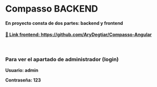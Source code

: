 <h1>Compasso BACKEND</h1>
<h4>En proyecto consta de dos partes: backend y frontend</h4>
<h4><a href="https://github.com/AryDegtiar/Compasso-Angular" target=_blank> 📂 Link frontend: https://github.com/AryDegtiar/Compasso-Angular <a><h4>
<br>
<h3>Para ver el apartado de administrador (login)</h3>
  <p>Usuario: <b>admin</b></p>
  <p>Contraseña: <b>123</b></p>
